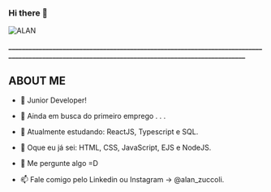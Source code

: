 ### Hi there 👋


![ALAN](https://github.com/AlanZuccoli/AlanZuccoli/assets/78103091/518da0bf-cc5c-4f55-bed5-eae04f603537)



**_________________________________________________________________________________________________________________________________________________**

## ABOUT ME 

- 🤏 Junior Developer!

- 🔭 Ainda em busca do primeiro emprego . . .

- 🌱 Atualmente estudando: ReactJS, Typescript e SQL.

- 🌲 Oque eu já sei: HTML, CSS, JavaScript, EJS e NodeJS.

- 💬 Me pergunte algo =D

- 📫 Fale comigo pelo Linkedin ou Instagram -> @alan_zuccoli.
